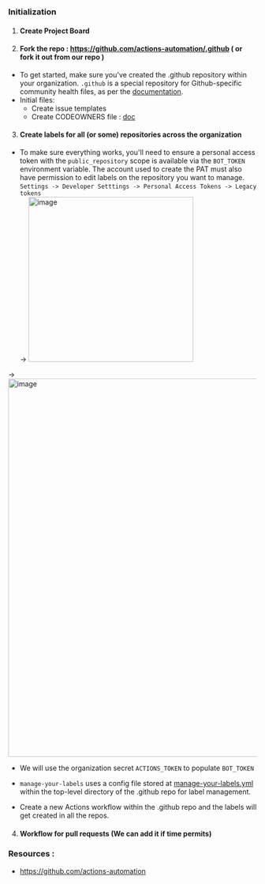 ### Initialization

1. #### Create Project Board

2. #### Fork the repo : https://github.com/actions-automation/.github  ( or fork it out from our repo )
  
  - To get started, make sure you've created the .github repository within your organization. `.github` is a special repository for Github-specific community health files, as per the [documentation](https://docs.github.com/en/communities/setting-up-your-project-for-healthy-contributions/creating-a-default-community-health-file).
  - Initial files: 
       - Create issue templates
       - Create CODEOWNERS file : [doc](https://docs.github.com/en/repositories/managing-your-repositorys-settings-and-features/customizing-your-repository/about-code-owners#codeowners-file-location)
    
3. ####  Create labels for all (or some) repositories across the organization

  - To make sure everything works, you'll need to ensure a personal access token with the `public_repository` scope is available via the `BOT_TOKEN` environment variable. The account used to create the PAT must also have permission to edit labels on the repository you want to manage.
   `Settings -> Developer Setttings -> Personal Access Tokens -> Legacy tokens `   
-> <img width="334" alt="image" src="https://user-images.githubusercontent.com/58063491/168667521-6e7e9831-0f60-45e7-b319-b606df9f303f.png">

-> <img width="766" alt="image" src="https://user-images.githubusercontent.com/58063491/168667077-7d9e514c-4a48-4176-9ca8-97544905208d.png">

  - We will use the organization secret `ACTIONS_TOKEN` to populate `BOT_TOKEN`
 
  - `manage-your-labels` uses a config file stored at [manage-your-labels.yml](https://github.com/Josh-01/vigilant-waffle/blob/master/.github/manage-your-labels.yml) within the top-level directory of the .github repo for label management.

  - Create a new Actions workflow within the .github repo and the labels will get created in all the repos.

4. #### Workflow for pull requests (We can add it if time permits)
   

 ### Resources : 
- https://github.com/actions-automation 
